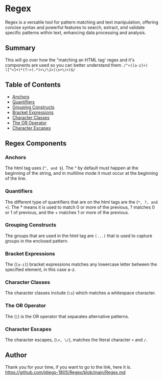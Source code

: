 # Regex

Regex is a versatile tool for pattern matching and text manipulation, offering concise syntax and powerful features to search, extract, and validate specific patterns within text, enhancing data processing and analysis.

## Summary

This will go over how the "matching an HTML tag' regex and it's components are used so you can better understand them. `/^<([a-z]+)([^<]+)*(?:>(.*)<\/\1>|\s+\/>)$/`

## Table of Contents

- [Anchors](#anchors)
- [Quantifiers](#quantifiers)
- [Grouping Constructs](#grouping-constructs)
- [Bracket Expressions](#bracket-expressions)
- [Character Classes](#character-classes)
- [The OR Operator](#the-or-operator)
- [Character Escapes](#character-escapes)

## Regex Components

### Anchors

The html tag uses (`^, and $`). The ^ by default must happen at the beginning of the string, and in multiline mode it must occur at the beginning of the line.

### Quantifiers

The different type of quantifiers that are on the html tags are the (`*, ?, and +`). The * means it is used to match 0 or more of the previous, ? matches 0 or 1 of previous, and the + matches 1 or more of the previous.

### Grouping Constructs

The groups that are used in the html tag are `(...)` that is used to capture groups in the enclosed pattern.

### Bracket Expressions

The (`[a-z]`) bracket expressions matches any lowercase letter between the specified element, in this case a-z.

### Character Classes

The character classes include (`\s`) which matches a whitespace character.

### The OR Operator

The (`|`) is the OR operator that separates alternative patterns.

### Character Escapes

The character escapes, (`\<, \/`), matches the literal character `<` and `/`.

## Author

Thank you for your time, if you want to go to the link, here it is. https://github.com/jdiego-1805/Regex/blob/main/Regex.md